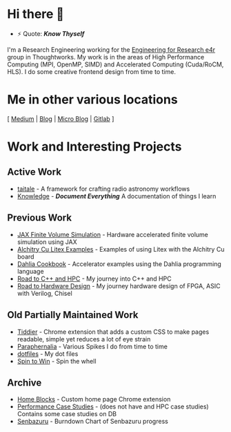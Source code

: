 # Hi there 👋

- ⚡ Quote: _**Know Thyself**_

I'm a Research Engineering working for the [Engineering for Research e4r](https://www.thoughtworks.com/en-in/clients/engineering-research) group in Thoughtworks.
My work is in the areas of High Performance Computing (MPI, OpenMP, SIMD) and Accelerated Computing (Cuda/RoCM, HLS). I do some creative frontend design from time to time.

# Me in other various locations
\[ [Medium](https://medium.com/@nimalan854) | [Blog](https://mark1626.github.io/blog/) | [Micro Blog](https://github.com/Mark1626/micro-blog) | [Gitlab](https://gitlab.com/nimalan-m) \]

<!-- [ctrl-c.club](https://ctrl-c.club/~mark1626)  -->

# Work and Interesting Projects

## Active Work

- [taitale](https://gitlab.com/taitale/taitale) - A framework for crafting radio astronomy workflows
- [Knowledge](https://mark1626.github.io/knowledge/) - _**Document Everything**_ A documentation of things I learn

## Previous Work

- [JAX Finite Volume Simulation](https://github.com/Mark1626/finitevolume-jax) - Hardware accelerated finite volume simulation using JAX
- [Alchitry Cu Litex Examples](https://github.com/Mark1626/litex-alchitry-cu-examples/) - Examples of using Litex with the Alchitry Cu board
- [Dahlia Cookbook](https://github.com/Mark1626/dahlia-cookbook) - Accelerator examples using the Dahlia programming language
- [Road to C++ and HPC](https://github.com/Mark1626/road-to-plus-plus) - My journey into C++ and HPC
- [Road to Hardware Design](https://github.com/Mark1626/road-to-hardware-design) - My journey hardware design of FPGA, ASIC with Verilog, Chisel

## Old Partially Maintained Work

- [Tiddier](https://github.com/Mark1626/Tiddier) - Chrome extension that adds a custom CSS to make pages readable, simple yet reduces a lot of eye strain
- [Paraphernalia](https://github.com/Mark1626/Paraphernalia) - Various Spikes I do from time to time
- [dotfiles](https://github.com/Mark1626/dotfiles) - My dot files
- [Spin to Win](https://github.com/Mark1626/spin-to-win/pulls) - Spin the whell

## Archive

- [Home Blocks](https://github.com/Mark1626/home-blocks) - Custom home page Chrome extension
- [Performance Case Studies](https://github.com/Mark1626/performance-case-studies) - (does not have and HPC case studies) Contains some case studies on DB
- [Senbazuru](https://github.com/Mark1626/senbazuru) - Burndown Chart of Senbazuru progress
